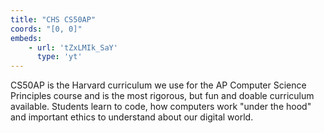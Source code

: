 ```yaml
---
title: "CHS CS50AP"
coords: "[0, 0]"
embeds: 
    - url: 'tZxLMIk_SaY'
      type: 'yt'
---
```


CS50AP is the Harvard curriculum we use for the AP Computer Science Principles course and is the most rigorous, but fun and doable curriculum available. Students learn to code, how computers work "under the hood" and important ethics to understand about our digital world.